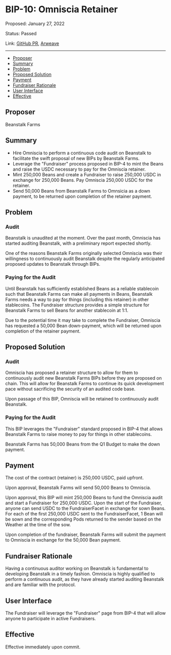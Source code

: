 # BIP-10: Omniscia Retainer

Proposed: January 27, 2022

Status: Passed

Link: [GitHub PR](https://github.com/BeanstalkFarms/Beanstalk/pull/42), [Arweave](https://arweave.net/izFa9sQuKdca-fUj3YXcUk7HTapCrNGqb7y_7IFPCHM)

---

- [Proposer](#proposer)
- [Summary](#summary)
- [Problem](#problem)
- [Proposed Solution](#proposed-solution)
- [Payment](#payment)
- [Fundraiser Rationale](#fundraiser-rationale)
- [User Interface](#user-interface)
- [Effective](#effective)

## Proposer

Beanstalk Farms

## Summary

- Hire Omniscia to perform a continuous code audit on Beanstalk to facilitate the swift proposal of new BIPs by Beanstalk Farms.
- Leverage the "Fundraiser" process proposed in BIP-4 to mint the Beans and raise the USDC necessary to pay for the Omniscia retainer.
- Mint 250,000 Beans and create a Fundraiser to raise 250,000 USDC in exchange for 250,000 Beans. Pay Omniscia 250,000 USDC for the retainer.
- Send 50,000 Beans from Beanstalk Farms to Omnsicia as a down payment, to be returned upon completion of the retainer payment.

## Problem

### Audit

Beanstalk is unaudited at the moment.  Over the past month, Omniscia has started auditing Beanstalk, with a preliminary report expected shortly. 

One of the reasons Beanstalk Farms originally selected Omniscia was their willingness to continuously audit Beanstalk despite the regularly anticipated proposed updates to Beanstalk through BIPs. 

### Paying for the Audit

Until Beanstalk has sufficiently established Beans as a reliable stablecoin such that Beanstalk Farms can make all payments in Beans, Beanstalk Farms needs a way to pay for things (including this retainer) in other stablecoins. The Fundraiser structure provides a simple structure for Beanstalk Farms to sell Beans for another stablecoin at 1:1.

Due to the potential time it may take to complete the Fundraiser, Omniscia has requested a 50,000 Bean down-payment, which will be returned upon completion of the retainer payment.

## Proposed Solution

### Audit

Omniscia has proposed a retainer structure to allow for them to continuously audit new Beanstalk Farms BIPs before they are proposed on chain. This will allow for Beanstalk Farms to continue its quick development pace without sacrificing the security of an audited code base. 

Upon passage of this BIP, Omniscia will be retained to continuously audit Beanstalk. 

### Paying for the Audit

This BIP leverages the "Fundraiser" standard proposed in BIP-4 that allows Beanstalk Farms to raise money to pay for things in other stablecoins.

Beanstalk Farms has 50,000 Beans from the Q1 Budget to make the down payment. 

## Payment

The cost of the contract (retainer) is 250,000 USDC, paid upfront.

Upon approval, Beanstalk Farms will send 50,000 Beans to Omniscia. 

Upon approval, this BIP will mint 250,000 Beans to fund the Omniscia audit and start a Fundraiser for 250,000 USDC. Upon the start of the Fundraiser, anyone can send USDC to the FundraiserFacet in exchange for sown Beans. For each of the first 250,000 USDC sent to the FundraiserFacet, 1 Bean will be sown and the corresponding Pods returned to the sender based on the Weather at the time of the sow.

Upon completion of the fundraiser, Beanstalk Farms will submit the payment to Omniscia in exchange for the 50,000 Bean payment.

## Fundraiser Rationale

Having a continuous auditor working on Beanstalk is fundamental to developing Beanstalk in a timely fashion. Omniscia is highly qualified to perform a continuous audit, as they have already started auditing Beanstalk and are familiar with the protocol. 

## User Interface

The Fundraiser will leverage the "Fundraiser" page from BIP-4 that will allow anyone to participate in active Fundraisers.

## Effective

Effective immediately upon commit.